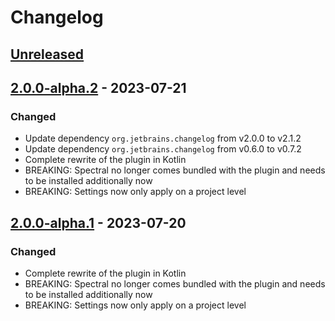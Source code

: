 <!-- Keep a Changelog guide -> https://keepachangelog.com -->

# Changelog

## [Unreleased]

## [2.0.0-alpha.2] - 2023-07-21

### Changed
- Update dependency `org.jetbrains.changelog` from v2.0.0 to v2.1.2
- Update dependency `org.jetbrains.changelog` from v0.6.0 to v0.7.2
- Complete rewrite of the plugin in Kotlin
- BREAKING: Spectral no longer comes bundled with the plugin and needs to be installed additionally now
- BREAKING: Settings now only apply on a project level

## [2.0.0-alpha.1] - 2023-07-20

### Changed
- Complete rewrite of the plugin in Kotlin
- BREAKING: Spectral no longer comes bundled with the plugin and needs to be installed additionally now
- BREAKING: Settings now only apply on a project level

[Unreleased]: https://github.com/SchwarzIT/spectral-intellij-plugin/compare/v2.0.0-alpha.2...HEAD
[2.0.0-alpha.2]: https://github.com/SchwarzIT/spectral-intellij-plugin/compare/v2.0.0-alpha.1...v2.0.0-alpha.2
[2.0.0-alpha.1]: https://github.com/SchwarzIT/spectral-intellij-plugin/commits/v2.0.0-alpha.1
